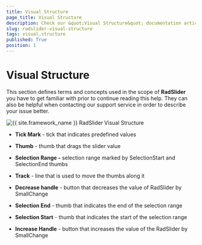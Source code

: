 ```yaml
---
title: Visual Structure
page_title: Visual Structure
description: Check our &quot;Visual Structure&quot; documentation article for the RadSlider {{ site.framework_name }} control.
slug: radslider-visual-structure
tags: visual,structure
published: True
position: 1
---
```


# Visual Structure

This section defines terms and concepts used in the scope of __RadSlider__ you have to get familiar with prior to continue reading this help. They can also be helpful when contacting our support service in order to describe your issue better. 

![{{ site.framework_name }} RadSlider Visual Structure](images/radslider_visual_structure.png)

* __Tick Mark__ - tick that indicates predefined values

* __Thumb__ - thumb that drags the slider value

* __Selection Range -__ selection range marked by SelectionStart and SelectionEnd thumbs

* __Track__ - line that is used to move the thumbs along it

* __Decrease handle__ - button that decreases the value of RadSlider by SmallChange

* __Selection End__ - thumb that indicates the end of the selection range

* __Selection Start__ - thumb that indicates the start of the selection range

* __Increase Handle__ - button that increases the value of the RadSlider by SmallChange
